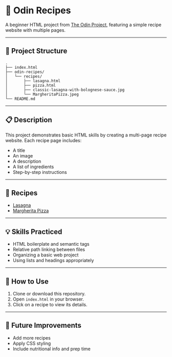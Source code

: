 # 🍝 Odin Recipes

A beginner HTML project from [The Odin Project](https://www.theodinproject.com/), featuring a simple recipe website with multiple pages.

---

## 📂 Project Structure

```
.
├── index.html
├── odin-recipes/
│   └── recipes/
│       ├── lasagna.html
│       ├── pizza.html
│       ├── classic-lasagna-with-bolognese-sauce.jpg
│       └── MargheritaPizza.jpeg
└── README.md
```

---

## 📋 Description

This project demonstrates basic HTML skills by creating a multi-page recipe website. Each recipe page includes:

- A title
- An image
- A description
- A list of ingredients
- Step-by-step instructions

---

## 🧾 Recipes

- [Lasagna](odin-recipes/recipes/lasagna.html)
- [Margherita Pizza](odin-recipes/recipes/pizza.html)

---

## 💡 Skills Practiced

- HTML boilerplate and semantic tags
- Relative path linking between files
- Organizing a basic web project
- Using lists and headings appropriately

---

## 🚀 How to Use

1. Clone or download this repository.
2. Open `index.html` in your browser.
3. Click on a recipe to view its details.

---

## 📌 Future Improvements

- Add more recipes
- Apply CSS styling
- Include nutritional info and prep time
